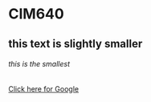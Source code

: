 # CIM640 






## this text is slightly smaller






###### this is the smallest

[Click here for Google](http://www.google.com)